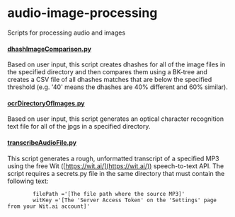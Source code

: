 # audio-image-processing
Scripts for processing audio and images

#### [dhashImageComparison.py](dhashImageComparison.py)
Based on user input, this script creates dhashes for all of the image files in the specified directory and then compares them using a BK-tree and creates a CSV file of all dhashes matches that are below the specified threshold (e.g. '40' means the dhashes are 40% different and 60% similar).

#### [ocrDirectoryOfImages.py](ocrDirectoryOfImages.py)
Based on user input, this script generates an optical character recognition text file for all of the jpgs in a specified directory.

#### [transcribeAudioFile.py](transcribeAudioFile.py)
This script generates a rough, unformatted transcript of a specified MP3 using the free Wit ([https://wit.ai/](https://wit.ai/)) speech-to-text API. The script requires a secrets.py file in the same directory that must contain the following text:
```
        filePath ='[The file path where the source MP3]'
        witKey ='[The 'Server Access Token' on the 'Settings' page from your Wit.ai account]'

```
